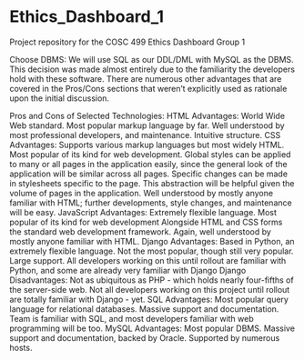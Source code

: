 # Ethics_Dashboard_1
Project repository for the COSC 499 Ethics Dashboard Group 1

Choose DBMS:
  We will use SQL as our DDL/DML with MySQL as the DBMS. This decision was made almost entirely due to the familiarity the developers hold with these 
  software. There are numerous other advantages that are covered in the Pros/Cons sections that weren’t explicitly used as rationale upon the initial discussion.

Pros and Cons of Selected Technologies:
  HTML Advantages:
    World Wide Web standard.
    Most popular markup language by far.
    Well understood by most professional developers, and maintenance.
    Intuitive structure.
  CSS Advantages:
    Supports various markup languages but most widely HTML.
    Most popular of its kind for web development.
    Global styles can be applied to many or all pages in the application easily, since the general look of the application will be similar across all pages. Specific 
    changes can be made in stylesheets specific to the page. This abstraction will be helpful given the volume of pages in the application.
    Well understood by mostly anyone familiar with HTML; further developments, style changes, and maintenance will be easy.
  JavaScript Advantages:
    Extremely flexible language.
    Most popular of its kind for web development
    Alongside HTML and CSS forms the standard web development framework.
    Again, well understood by mostly anyone familiar with HTML.
  Django Advantages:
    Based in Python, an extremely flexible language.
    Not the most popular, though still very popular.
    Large support.
    All developers working on this until rollout are familiar with Python, and some are already very familiar with Django
  Django Disadvantages:
    Not as ubiquitous as PHP - which holds nearly four-fifths of the server-side web.
    Not all developers working on this project until rollout are totally familiar with Django - yet.
  SQL Advantages:
    Most popular query language for relational databases.
    Massive support and documentation.
    Team is familiar with SQL, and most developers familiar with web programming will be too.
  MySQL Advantages:
    Most popular DBMS.
    Massive support and documentation, backed by Oracle.
    Supported by numerous hosts.
